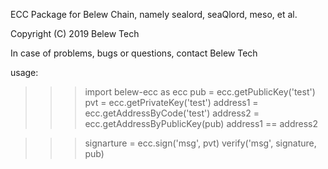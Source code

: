 ECC Package for Belew Chain, namely sealord, seaQlord, meso, et al.

Copyright (C) 2019 Belew Tech

In case of problems, bugs or questions, contact Belew Tech


usage:
>>> import belew-ecc as ecc
>>> pub = ecc.getPublicKey('test')
>>> pvt = ecc.getPrivateKey('test')
>>> address1 = ecc.getAddressByCode('test')
>>> address2 = ecc.getAddressByPublicKey(pub)
>>> address1 == address2

>>> signarture = ecc.sign('msg', pvt)
>>> verify('msg', signature, pub)